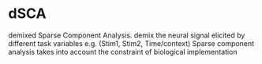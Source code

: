# dSCA

demixed Sparse Component Analysis.
demix the neural signal elicited by different task variables e.g. (Stim1, Stim2, Time/context)
Sparse component analysis takes into account the constraint of biological implementation